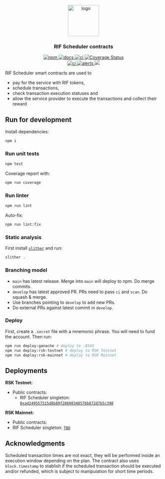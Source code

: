 <p align="middle">
    <img src="https://www.rifos.org/assets/img/logo.svg" alt="logo" height="100" >
</p>
<h3 align="middle">RIF Scheduler contracts</h3>
<p align="middle">
    <a href="https://badge.fury.io/js/%40rsksmart%2Frif-scheduler-contracts">
        <img src="https://badge.fury.io/js/%40rsksmart%2Frif-scheduler-contracts.svg" alt="npm" />
    </a>
    <a href="https://developers.rsk.co/rif/scheduler/contracts">
        <img src="https://img.shields.io/badge/-docs-brightgreen" alt="docs" />
    </a>
    <a href="https://github.com/rsksmart/rif-scheduler-contracts/actions/workflows/ci.yml" alt="ci">
        <img src="https://github.com/rsksmart/rif-scheduler-contracts/actions/workflows/ci.yml/badge.svg" alt="ci" />
    </a>
    <a href='https://coveralls.io/github/rsksmart/rif-scheduler-contracts?branch=main'>
        <img src='https://coveralls.io/repos/github/rsksmart/rif-scheduler-contracts/badge.svg?branch=develop' alt='Coverage Status' />
    </a>
    <br />
    <a href="https://github.com/rsksmart/rif-scheduler-contracts/actions/workflows/scan.yml" alt="ci">
        <img src="https://github.com/rsksmart/rif-scheduler-contracts/actions/workflows/scan.yml/badge.svg" alt="ci" />
    </a>
    <a href="https://lgtm.com/projects/g/rsksmart/rif-scheduler-contracts/alerts/">
        <img src="https://img.shields.io/lgtm/alerts/github/rsksmart/rif-scheduler-contracts" alt="alerts">
    </a>
    <a href="https://lgtm.com/projects/g/rsksmart/rif-scheduler-contracts/context:javascript">
        <img src="https://img.shields.io/lgtm/grade/javascript/github/rsksmart/rif-scheduler-contracts">
    </a>
</p>

RIF Scheduler smart contracts are used to
- pay for the service with RIF tokens,
- schedule transactions,
- check transaction execution statuses and
- allow the service provider to execute the transactions and collect their reward

## Run for development

Install dependencies:

```sh
npm i
```

### Run unit tests

```sh
npm test
```

Coverage report with:

```sh
npm run coverage
```

### Run linter

```sh
npm run lint
```

Auto-fix:

```sh
npm run lint:fix
```

### Static analysis

First install [`slither`](https://github.com/crytic/slither) and run:

```sh
slither .
```

### Branching model

- `main` has latest release. Merge into `main` will deploy to npm. Do merge commits.
- `develop` has latest approved PR. PRs need to pass `ci` and `scan`. Do squash & merge.
- Use branches pointing to `develop` to add new PRs.
- Do external PRs against latest commit in `develop`.

### Deploy

First, create a `.secret` file with a mnemonic phrase. You will need to fund the account. Then run:

```sh
npm run deploy:ganache # deploy to :8545
npm run deploy:rsk-testnet # deploy to RSK Testnet
npm run deploy:rsk-mainnet # deploy to RSK Mainnet
```

## Deployments

**RSK Testnet:**

- Public contracts:
    - RIF Scheduler singleton: [`0xad249557515d8b89f2869834857bb872d7b5c398`](https://explorer.testnet.rsk.co/address/0xad249557515d8b89f2869834857bb872d7b5c398)

**RSK Mainnet:**

- Public contracts:
 - RIF Scheduler singleton: [`TBD`](https://explorer.testnet.rsk.co/address/TBD)

## Acknowledgments

Scheduled transaction times are not exact, they will be performed inside an execution window depending on the plan.
The contract also uses `block.timestamp` to stablish if the scheduled transaction should be executed and/or refunded,
which is subject to manipulation for short time periods.
